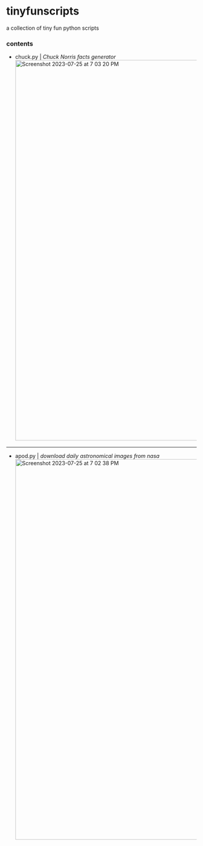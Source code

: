 # tinyfunscripts
a collection of tiny fun python scripts

### contents
- chuck.py | *Chuck Norris facts generator*
  <img width="1004" alt="Screenshot 2023-07-25 at 7 03 20 PM" src="https://github.com/YamatoSusumu/tinyfunscripts/assets/140510316/cb588e23-1045-46db-87d4-74e481c06531">
---
- apod.py  | *download daily astronomical images from nasa*
  <img width="1004" alt="Screenshot 2023-07-25 at 7 02 38 PM" src="https://github.com/YamatoSusumu/tinyfunscripts/assets/140510316/633a8571-b3e2-4dc1-a087-0398ee94bef8">
